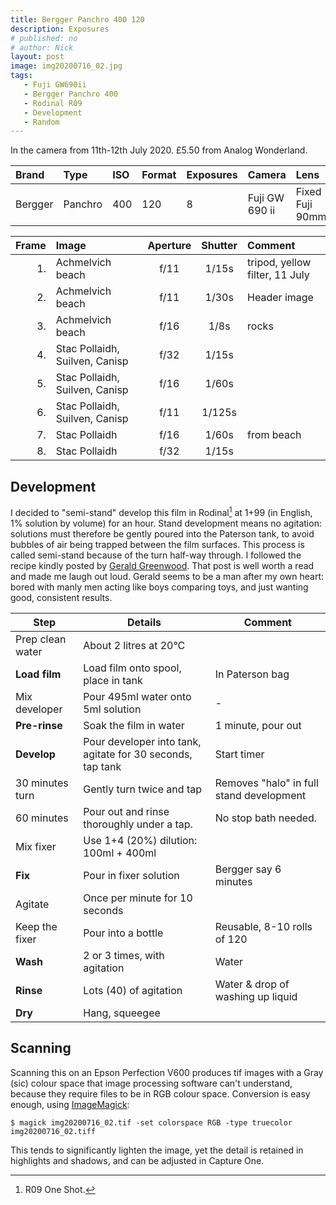 ```yaml
---
title: Bergger Panchro 400 120
description: Exposures
# published: no
# author: Nick
layout: post
image: img20200716_02.jpg
tags:
   - Fuji GW690ii
   - Bergger Panchro 400
   - Rodinal R09
   - Development
   - Random
---
```

In the camera from 11th-12th July 2020. £5.50 from Analog Wonderland.

Brand|Type|ISO|Format|Exposures|Camera|Lens
:----|:---|:--|:-----|:--------|:-----|:----
Bergger|Panchro|400|120|8|Fuji GW 690 ii|Fixed Fuji 90mm

Frame|Image|Aperture|Shutter|Comment
----:|:----|:------:|:-----:|:-----
1.|Achmelvich beach|f/11|1/15s|tripod, yellow filter, 11 July
2.|Achmelvich beach|f/11|1/30s|Header image
3.|Achmelvich beach|f/16|1/8s|rocks
4.|Stac Pollaidh, Suilven, Canisp|f/32|1/15s
5.|Stac Pollaidh, Suilven, Canisp|f/16|1/60s
6.|Stac Pollaidh, Suilven, Canisp|f/11|1/125s
7.|Stac Pollaidh|f/16|1/60s|from beach
8.|Stac Pollaidh|f/32|1/15s|

## Development

I decided to "semi-stand" develop this film in Rodinal[^which] at 1+99 (in English, 1% solution by volume) for an hour. Stand development means no agitation: solutions must therefore be gently poured into the Paterson tank, to avoid bubbles of air being trapped between the film surfaces. This process is called semi-stand because of the turn half-way through. I followed the recipe kindly posted by [Gerald Greenwood](https://geraldo.me.uk/stand-development-with-rodinal-a-guide-based-on-my-own-experience/). That post is well worth a read and made me laugh out loud. Gerald seems to be a man after my own heart: bored with manly men acting like boys comparing toys, and just wanting good, consistent results.

[^which]: R09 One Shot.

Step|Details|Comment
----|-------|--------
Prep clean water|About 2 litres at 20°C|
**Load film**|Load film onto spool, place in tank|In Paterson bag
Mix developer|Pour 495ml water onto 5ml solution|-
**Pre-rinse**|Soak the film in water|1 minute, pour out
**Develop**|Pour developer into tank, agitate for 30 seconds, tap tank|Start timer
30 minutes turn|Gently turn twice and tap|Removes "halo" in full stand development
60 minutes|Pour out and rinse thoroughly under a tap.|No stop bath needed.
Mix fixer|Use 1+4 (20%) dilution: 100ml + 400ml|
**Fix**|Pour in fixer solution|Bergger say 6 minutes
Agitate|Once per minute for 10 seconds|
Keep the fixer|Pour into a bottle|Reusable, 8-10 rolls of 120
**Wash**|2 or 3 times, with agitation|Water
**Rinse**|Lots (40) of agitation|Water & drop of washing up liquid 
**Dry**|Hang, squeegee|

## Scanning

Scanning this on an Epson Perfection V600 produces tif images with a Gray (sic) colour space that image processing software can't understand, because they require files to be in RGB colour space. Conversion is easy enough, using [ImageMagick](https://imagemagick.org/):

`$ magick img20200716_02.tif -set colorspace RGB -type truecolor img20200716_02.tiff`

This tends to significantly lighten the image, yet the detail is retained in highlights and shadows, and can be adjusted in Capture One.